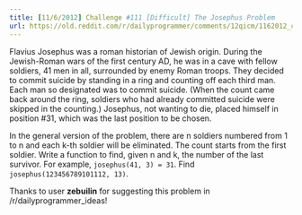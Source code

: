 ```yaml
---
title: [11/6/2012] Challenge #111 [Difficult] The Josephus Problem
url: https://old.reddit.com/r/dailyprogrammer/comments/12qicm/1162012_challenge_111_difficult_the_josephus/
---
```


Flavius Josephus was a roman historian of Jewish origin. During the Jewish-Roman wars of the first century AD, he was in a cave with fellow soldiers, 41 men in all, surrounded by enemy Roman troops. They decided to commit suicide by standing in a ring and counting off each third man. Each man so designated was to commit suicide. (When the count came back around the ring, soldiers who had already committed suicide were skipped in the counting.) Josephus, not wanting to die, placed himself in position #31, which was the last position to be chosen.

In the general version of the problem, there are n soldiers numbered from 1 to n and each k-th soldier will be eliminated. The count starts from the first soldier. Write a function to find, given n and k, the number of the last survivor. For example, `josephus(41, 3) = 31`. Find `josephus(123456789101112, 13)`.

Thanks to user __zebuilin__ for suggesting this problem in /r/dailyprogrammer_ideas!